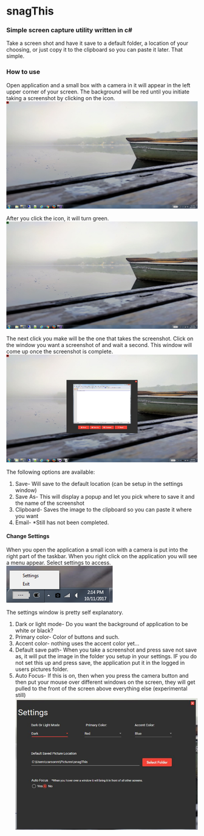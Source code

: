 # snagThis

### Simple screen capture utility written in c#
Take a screen shot and have it save to a default folder, a location of your choosing, or just copy it to the clipboard so you can paste it later. That simple.

### How to use
Open application and a small box with a camera in it will appear in the left upper corner of your screen. The background will be red until you initiate taking a screenshot by clicking on the icon. 
![template](/helpmeimages/beforeclick.JPG)

After you click the icon, it will turn green.
![template](/helpmeimages/afterclick.JPG)

The next click you make will be the one that takes the screenshot. Click on the window you want a screenshot of and wait a second. This window will come up once the screenshot is complete.
![template](/helpmeimages/capturedM.JPG)

The following options are available:
1. Save- Will save to the default location (can be setup in the settings window)
2. Save As- This will display a popup and let you pick where to save it and the name of the screenshot
3. Clipboard- Saves the image to the clipboard so you can paste it where you want
4. Email- *Still has not been completed.

#### Change Settings
When you open the application a small icon with a camera is put into the right part of the taskbar. When you right click on the application you will see a menu appear. Select settings to access.
![template](/helpmeimages/iconMenu.JPG)

The settings window is pretty self explanatory. 
1. Dark or light mode- Do you want the background of application to be white or black?
2. Primary color- Color of buttons and such.
3. Accent color- nothing uses the accent color yet...
4. Default save path- When you take a screenshot and press save not save as, it will put the image in the folder you setup in your settings. IF you do not set this up and press save, the application put it in the logged in users pictures folder.
5. Auto Focus- If this is on, then when you press the camera button and then put your mouse over different windows on the screen, they will get pulled to the front of the screen above everything else (experimental still)
![template](/helpmeimages/settings.JPG)
